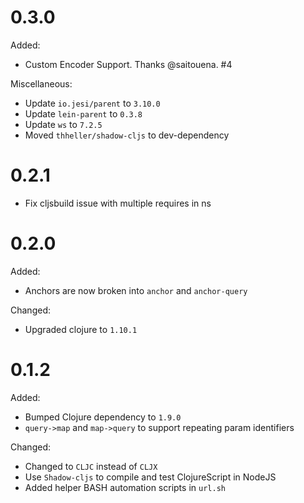 # 0.3.0

Added:

* Custom Encoder Support. Thanks @saitouena. #4

Miscellaneous:

* Update `io.jesi/parent` to `3.10.0`
* Update `lein-parent` to `0.3.8`
* Update `ws` to `7.2.5`
* Moved `thheller/shadow-cljs` to dev-dependency

# 0.2.1

* Fix cljsbuild issue with multiple requires in ns

# 0.2.0

Added:

* Anchors are now broken into `anchor` and `anchor-query`

Changed:

* Upgraded clojure to `1.10.1`

# 0.1.2

Added:

* Bumped Clojure dependency to `1.9.0`
* `query->map` and `map->query` to support repeating param identifiers

Changed:

* Changed to `CLJC` instead of `CLJX`
* Use `Shadow-cljs` to compile and test ClojureScript in NodeJS
* Added helper BASH automation scripts in `url.sh`

